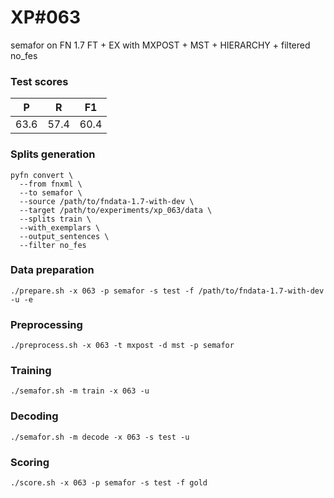 # XP\#063

semafor on FN 1.7 FT + EX with MXPOST + MST + HIERARCHY + filtered no_fes

### Test scores
| P | R | F1 |
| --- | --- | --- |
| 63.6 | 57.4 | 60.4 |

### Splits generation
```
pyfn convert \
  --from fnxml \
  --to semafor \
  --source /path/to/fndata-1.7-with-dev \
  --target /path/to/experiments/xp_063/data \
  --splits train \
  --with_exemplars \
  --output_sentences \
  --filter no_fes
```

### Data preparation
```
./prepare.sh -x 063 -p semafor -s test -f /path/to/fndata-1.7-with-dev -u -e
```

### Preprocessing
```
./preprocess.sh -x 063 -t mxpost -d mst -p semafor
```

### Training
```
./semafor.sh -m train -x 063 -u
```

### Decoding
```
./semafor.sh -m decode -x 063 -s test -u
```

### Scoring
```
./score.sh -x 063 -p semafor -s test -f gold
```
